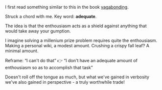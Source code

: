 I first read something similar to this in the book [vagabonding](https://www.goodreads.com/book/show/100247.Vagabonding?from_search=true&from_srp=true&qid=arUvYtu8o2&rank=1).

Struck a chord with me. Key word: **adequate**. 

The idea is that the enthousiasm acts as a shield against anything that would take away your gumption.

I imagine solving a millenium prize problem requires quite the enthousiasm. 
Making a personal wiki, a modest amount.
Crushing a crispy fall leaf? A minimal amount.

Reframe: 
“I can't do that” 👉 “I don't have an adequate amount of enthousiasm so as to accomplish that task”

Doesn't roll off the tongue as much, but what we've gained in verbosity we've also gained in perspective - a truly worthwhile trade!